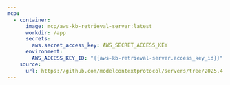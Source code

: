 ```yaml
---
mcp:
  - container:
      image: mcp/aws-kb-retrieval-server:latest
      workdir: /app
      secrets:
        aws.secret_access_key: AWS_SECRET_ACCESS_KEY
      environment:
        AWS_ACCESS_KEY_ID: "{{aws-kb-retrieval-server.access_key_id}}"
    source:
      url: https://github.com/modelcontextprotocol/servers/tree/2025.4.6
---
```

